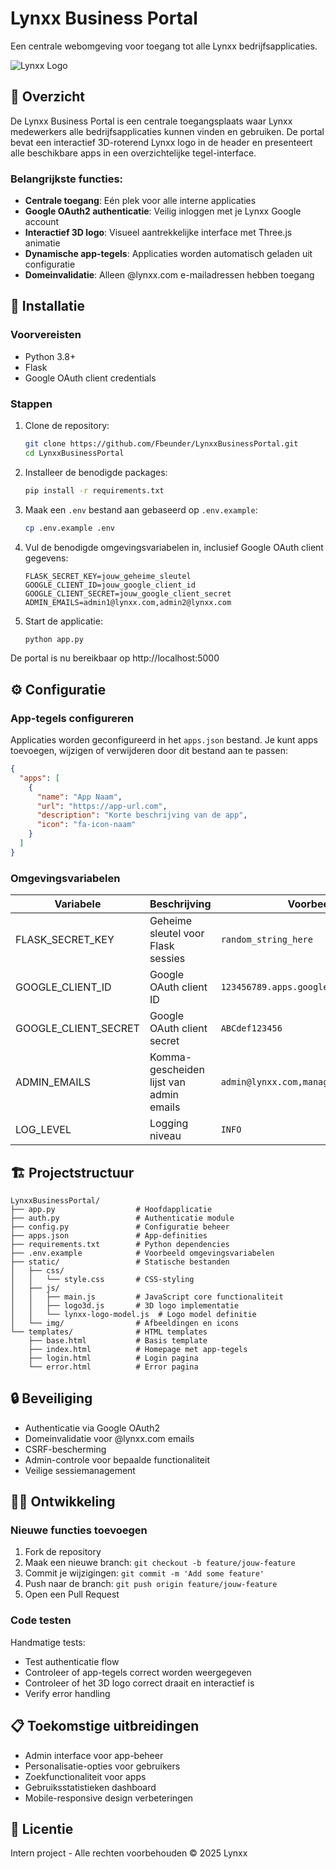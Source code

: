# Lynxx Business Portal

Een centrale webomgeving voor toegang tot alle Lynxx bedrijfsapplicaties.

![Lynxx Logo](https://lynxx.eu/images/logo.png)

## 🌟 Overzicht

De Lynxx Business Portal is een centrale toegangsplaats waar Lynxx medewerkers alle bedrijfsapplicaties kunnen vinden en gebruiken. De portal bevat een interactief 3D-roterend Lynxx logo in de header en presenteert alle beschikbare apps in een overzichtelijke tegel-interface.

### Belangrijkste functies:

- **Centrale toegang**: Eén plek voor alle interne applicaties
- **Google OAuth2 authenticatie**: Veilig inloggen met je Lynxx Google account
- **Interactief 3D logo**: Visueel aantrekkelijke interface met Three.js animatie
- **Dynamische app-tegels**: Applicaties worden automatisch geladen uit configuratie
- **Domeinvalidatie**: Alleen @lynxx.com e-mailadressen hebben toegang

## 🚀 Installatie

### Voorvereisten

- Python 3.8+
- Flask
- Google OAuth client credentials

### Stappen

1. Clone de repository:
   ```bash
   git clone https://github.com/Fbeunder/LynxxBusinessPortal.git
   cd LynxxBusinessPortal
   ```

2. Installeer de benodigde packages:
   ```bash
   pip install -r requirements.txt
   ```

3. Maak een `.env` bestand aan gebaseerd op `.env.example`:
   ```bash
   cp .env.example .env
   ```

4. Vul de benodigde omgevingsvariabelen in, inclusief Google OAuth client gegevens:
   ```
   FLASK_SECRET_KEY=jouw_geheime_sleutel
   GOOGLE_CLIENT_ID=jouw_google_client_id
   GOOGLE_CLIENT_SECRET=jouw_google_client_secret
   ADMIN_EMAILS=admin1@lynxx.com,admin2@lynxx.com
   ```

5. Start de applicatie:
   ```bash
   python app.py
   ```

De portal is nu bereikbaar op http://localhost:5000

## ⚙️ Configuratie

### App-tegels configureren

Applicaties worden geconfigureerd in het `apps.json` bestand. Je kunt apps toevoegen, wijzigen of verwijderen door dit bestand aan te passen:

```json
{
  "apps": [
    {
      "name": "App Naam",
      "url": "https://app-url.com",
      "description": "Korte beschrijving van de app",
      "icon": "fa-icon-naam"
    }
  ]
}
```

### Omgevingsvariabelen

| Variabele | Beschrijving | Voorbeeld |
|-----------|-------------|-----------|
| FLASK_SECRET_KEY | Geheime sleutel voor Flask sessies | `random_string_here` |
| GOOGLE_CLIENT_ID | Google OAuth client ID | `123456789.apps.googleusercontent.com` |
| GOOGLE_CLIENT_SECRET | Google OAuth client secret | `ABCdef123456` |
| ADMIN_EMAILS | Komma-gescheiden lijst van admin emails | `admin@lynxx.com,manager@lynxx.com` |
| LOG_LEVEL | Logging niveau | `INFO` |

## 🏗️ Projectstructuur

```
LynxxBusinessPortal/
├── app.py                  # Hoofdapplicatie
├── auth.py                 # Authenticatie module
├── config.py               # Configuratie beheer
├── apps.json               # App-definities
├── requirements.txt        # Python dependencies
├── .env.example            # Voorbeeld omgevingsvariabelen 
├── static/                 # Statische bestanden
│   ├── css/
│   │   └── style.css       # CSS-styling
│   ├── js/
│   │   ├── main.js         # JavaScript core functionaliteit
│   │   ├── logo3d.js       # 3D logo implementatie
│   │   └── lynxx-logo-model.js  # Logo model definitie
│   └── img/                # Afbeeldingen en icons
└── templates/              # HTML templates
    ├── base.html           # Basis template
    ├── index.html          # Homepage met app-tegels
    ├── login.html          # Login pagina
    └── error.html          # Error pagina
```

## 🔒 Beveiliging

- Authenticatie via Google OAuth2
- Domeinvalidatie voor @lynxx.com emails
- CSRF-bescherming
- Admin-controle voor bepaalde functionaliteit
- Veilige sessiemanagement

## 👨‍💻 Ontwikkeling

### Nieuwe functies toevoegen

1. Fork de repository
2. Maak een nieuwe branch: `git checkout -b feature/jouw-feature`
3. Commit je wijzigingen: `git commit -m 'Add some feature'`
4. Push naar de branch: `git push origin feature/jouw-feature`
5. Open een Pull Request

### Code testen

Handmatige tests:
- Test authenticatie flow
- Controleer of app-tegels correct worden weergegeven
- Controleer of het 3D logo correct draait en interactief is
- Verify error handling

## 📋 Toekomstige uitbreidingen

- Admin interface voor app-beheer
- Personalisatie-opties voor gebruikers
- Zoekfunctionaliteit voor apps
- Gebruiksstatistieken dashboard
- Mobile-responsive design verbeteringen

## 📄 Licentie

Intern project - Alle rechten voorbehouden © 2025 Lynxx